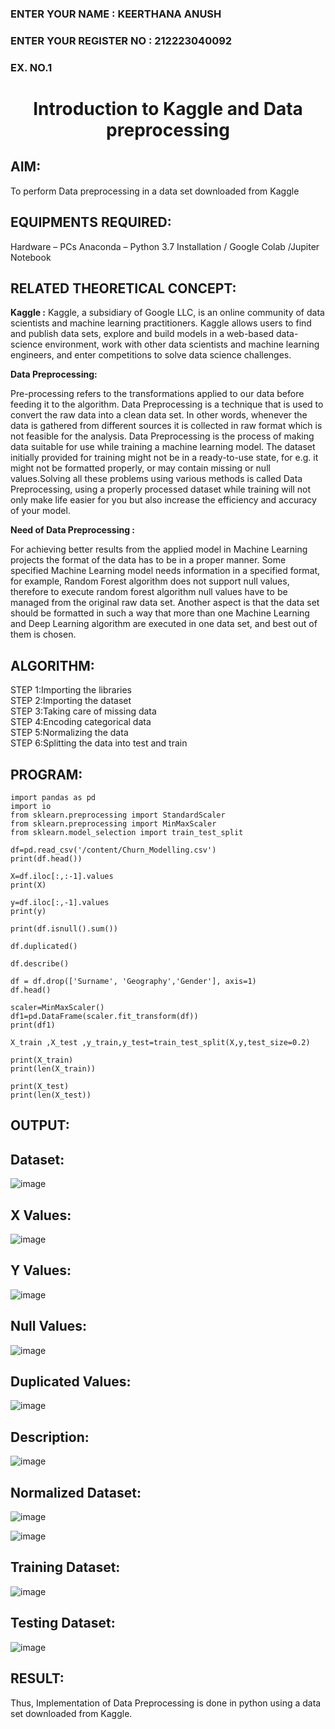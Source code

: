 <H3>ENTER YOUR NAME : KEERTHANA ANUSH </H3>
<H3>ENTER YOUR REGISTER NO : 212223040092</H3>
<H3>EX. NO.1</H3>
<H1 ALIGN =CENTER> Introduction to Kaggle and Data preprocessing</H1>

## AIM:

To perform Data preprocessing in a data set downloaded from Kaggle

## EQUIPMENTS REQUIRED:
Hardware – PCs
Anaconda – Python 3.7 Installation / Google Colab /Jupiter Notebook

## RELATED THEORETICAL CONCEPT:

**Kaggle :**
Kaggle, a subsidiary of Google LLC, is an online community of data scientists and machine learning practitioners. Kaggle allows users to find and publish data sets, explore and build models in a web-based data-science environment, work with other data scientists and machine learning engineers, and enter competitions to solve data science challenges.

**Data Preprocessing:**

Pre-processing refers to the transformations applied to our data before feeding it to the algorithm. Data Preprocessing is a technique that is used to convert the raw data into a clean data set. In other words, whenever the data is gathered from different sources it is collected in raw format which is not feasible for the analysis.
Data Preprocessing is the process of making data suitable for use while training a machine learning model. The dataset initially provided for training might not be in a ready-to-use state, for e.g. it might not be formatted properly, or may contain missing or null values.Solving all these problems using various methods is called Data Preprocessing, using a properly processed dataset while training will not only make life easier for you but also increase the efficiency and accuracy of your model.

**Need of Data Preprocessing :**

For achieving better results from the applied model in Machine Learning projects the format of the data has to be in a proper manner. Some specified Machine Learning model needs information in a specified format, for example, Random Forest algorithm does not support null values, therefore to execute random forest algorithm null values have to be managed from the original raw data set.
Another aspect is that the data set should be formatted in such a way that more than one Machine Learning and Deep Learning algorithm are executed in one data set, and best out of them is chosen.


## ALGORITHM:
STEP 1:Importing the libraries<BR>
STEP 2:Importing the dataset<BR>
STEP 3:Taking care of missing data<BR>
STEP 4:Encoding categorical data<BR>
STEP 5:Normalizing the data<BR>
STEP 6:Splitting the data into test and train<BR>

##  PROGRAM:
```
import pandas as pd
import io
from sklearn.preprocessing import StandardScaler
from sklearn.preprocessing import MinMaxScaler
from sklearn.model_selection import train_test_split

df=pd.read_csv('/content/Churn_Modelling.csv')
print(df.head())

X=df.iloc[:,:-1].values
print(X)

y=df.iloc[:,-1].values
print(y)

print(df.isnull().sum())

df.duplicated()

df.describe()

df = df.drop(['Surname', 'Geography','Gender'], axis=1)
df.head()

scaler=MinMaxScaler()
df1=pd.DataFrame(scaler.fit_transform(df))
print(df1)

X_train ,X_test ,y_train,y_test=train_test_split(X,y,test_size=0.2)

print(X_train)
print(len(X_train))

print(X_test)
print(len(X_test))

```







## OUTPUT:
## Dataset:
![image](https://github.com/user-attachments/assets/77a51548-d99e-48fd-b8a0-bf618d0719d1)

## X Values:

![image](https://github.com/user-attachments/assets/e99717ce-4d82-486a-9e07-b2bb845a1dfe)


## Y Values:

![image](https://github.com/user-attachments/assets/7f609aff-3061-4536-bf44-d749a00638ce)


## Null Values:

![image](https://github.com/user-attachments/assets/790ef1d4-ac93-446e-a17c-0d154479861d)


## Duplicated Values:

![image](https://github.com/user-attachments/assets/079797ef-b8dc-445b-97de-30686fb473c8)

## Description:

![image](https://github.com/user-attachments/assets/9a2f71c7-fe31-4c44-acff-0e35f8a1fbb8)

## Normalized Dataset:

![image](https://github.com/user-attachments/assets/13a1911f-4b69-43cd-abfd-2a345aa8f6c4)

![image](https://github.com/user-attachments/assets/17e59073-e591-4a16-8d5a-04507686ef08)


## Training Dataset:

![image](https://github.com/user-attachments/assets/df02a704-704d-47de-8178-6b6d0eda9f9e)

## Testing Dataset:

![image](https://github.com/user-attachments/assets/4866fafc-aa53-41b3-9d7d-ee904258ff11)




## RESULT:
Thus, Implementation of Data Preprocessing is done in python  using a data set downloaded from Kaggle.


